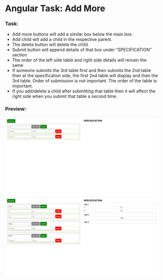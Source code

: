 # Angular Task: Add More

### Task:
- Add more buttons will add a similar box below the main box.
- Add child will add a child in the respective parent.
- The delete button will delete the child.
- Submit button will append details of that box under “SPECIFICATION” section
- The order of the left side table and right side details will remain the same
- If someone submits the 3rd table first and then submits the 2nd table then at the specification side, the first 2nd table will display and then the 3rd table. Order of submission is not important. The order of the table is important.
- If you add/delete a child after submitting that table then it will affect the right side when you submit that table a second time.

### Preview:
![](README_ASSETS/angular_add_more_img2.png)
![](README_ASSETS/angular_add_more_img1.png)
